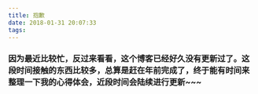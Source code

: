 ```yaml
---
title: 抱歉
date: 2018-01-31 20:07:33
tags:
---
```


### 因为最近比较忙，反过来看看，这个博客已经好久没有更新过了。这段时间接触的东西比较多，总算是赶在年前完成了，终于能有时间来整理一下我的心得体会，近段时间会陆续进行更新~~~
